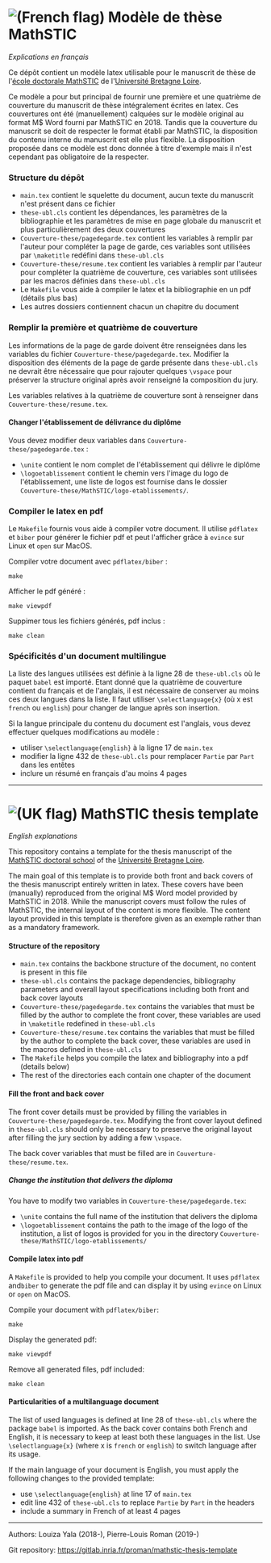 # ![(French flag)](https://upload.wikimedia.org/wikipedia/en/thumb/c/c3/Flag_of_France.svg/50px-Flag_of_France.svg.png) Modèle de thèse MathSTIC

*Explications en français*

Ce dépôt contient un modèle latex utilisable pour le manuscrit de thèse de l'[école doctorale MathSTIC](https://ed-mathstic.u-bretagneloire.fr/) de l'[Université Bretagne Loire](https://u-bretagneloire.fr/).

Ce modèle a pour but principal de fournir une première et une quatrième de couverture du manuscrit de thèse intégralement écrites en latex.
Ces couvertures ont été (manuellement) calquées sur le modèle original au format M$ Word fourni par MathSTIC en 2018.
Tandis que la couverture du manuscrit se doit de respecter le format établi par MathSTIC, la disposition du contenu interne du manuscrit est elle plus flexible.
La disposition proposée dans ce modèle est donc donnée à titre d'exemple mais il n'est cependant pas obligatoire de la respecter.


### Structure du dépôt

- `main.tex` contient le squelette du document, aucun texte du manuscrit n'est présent dans ce fichier
- `these-ubl.cls` contient les dépendances, les paramètres de la bibliographie et les paramètres de mise en page globale du manuscrit et plus particulièrement des deux couvertures
- `Couverture-these/pagedegarde.tex` contient les variables à remplir par l'auteur pour compléter la page de garde, ces variables sont utilisées par `\maketitle` redéfini dans `these-ubl.cls`
- `Couverture-these/resume.tex` contient les variables à remplir par l'auteur pour compléter la quatrième de couverture, ces variables sont utilisées par les macros définies dans `these-ubl.cls`
- Le `Makefile` vous aide à compiler le latex et la bibliographie en un pdf (détails plus bas)
- Les autres dossiers contiennent chacun un chapitre du document


### Remplir la première et quatrième de couverture

Les informations de la page de garde doivent être renseignées dans les variables du fichier `Couverture-these/pagedegarde.tex`.
Modifier la disposition des éléments de la page de garde présente dans `these-ubl.cls` ne devrait  être nécessaire que pour rajouter quelques `\vspace` pour préserver la structure original après avoir renseigné la composition du jury.

Les variables relatives à la quatrième de couverture sont à renseigner dans `Couverture-these/resume.tex`.


#### Changer l'établissement de délivrance du diplôme

Vous devez modifier deux variables dans `Couverture-these/pagedegarde.tex` :

- `\unite` contient le nom complet de l'établissement qui délivre le diplôme
- `\logoetablissement` contient le chemin vers l'image du logo de l'établissement, une liste de logos est fournise dans le dossier `Couverture-these/MathSTIC/logo-etablissements/`.


### Compiler le latex en pdf

Le `Makefile` fournis vous aide à compiler votre document.
Il utilise `pdflatex` et `biber` pour générer le fichier pdf et peut l'afficher grâce à `evince` sur Linux et `open` sur MacOS.

Compiler votre document avec `pdflatex/biber` :

    make

Afficher le pdf généré :

    make viewpdf

Suppimer tous les fichiers générés, pdf inclus :

    make clean


### Spécificités d'un document multilingue

La liste des langues utilisées est définie à la ligne 28 de `these-ubl.cls` où le paquet `babel` est importé.
Etant donné que la quatrième de couverture contient du français et de l'anglais, il est nécessaire de conserver au moins ces deux langues dans la liste.
Il faut utiliser `\selectlanguage{x}` (où x est `french` ou `english`) pour changer de langue après son insertion.

Si la langue principale du contenu du document est l'anglais, vous devez effectuer quelques modifications au modèle :

- utiliser `\selectlanguage{english}` à la ligne 17 de `main.tex`
- modifier la ligne 432 de `these-ubl.cls` pour remplacer `Partie` par `Part` dans les entêtes
- inclure un résumé en français d'au moins 4 pages




-----

# ![(UK flag)](https://upload.wikimedia.org/wikipedia/en/thumb/a/ae/Flag_of_the_United_Kingdom.svg/50px-Flag_of_the_United_Kingdom.svg.png) MathSTIC thesis template

*English explanations*

This repository contains a template for the thesis manuscript of the [MathSTIC doctoral school](https://ed-mathstic.u-bretagneloire.fr/en) of the [Université Bretagne Loire](https://en.u-bretagneloire.fr/).

The main goal of this template is to provide both front and back covers of the thesis manuscript entirely written in latex.
These covers have been (manually) reproduced from the original M$ Word model provided by MathSTIC in 2018.
While the manuscript covers must follow the rules of MathSTIC, the internal layout of the content is more flexible.
The content layout provided in this template is therefore given as an exemple rather than as a  mandatory framework.


#### Structure of the repository

- `main.tex` contains the backbone structure of the document, no content is present in this file
- `these-ubl.cls` contains the package dependencies, bibliography parameters and overall layout specifications including both front and back cover layouts
- `Couverture-these/pagedegarde.tex` contains the variables that must be filled by the author to complete the front cover, these variables are used in `\maketitle` redefined in `these-ubl.cls`
- `Couverture-these/resume.tex` contains the variables that must be filled by the author to complete the back cover, these variables are used in the macros defined in `these-ubl.cls`
- The `Makefile` helps you compile the latex and bibliography into a pdf (details below)
- The rest of the directories each contain one chapter of the document


#### Fill the front and back cover

The front cover details must be provided by filling the variables in `Couverture-these/pagedegarde.tex`. Modifying the front cover layout defined in `these-ubl.cls` should only be necessary to preserve the original layout after filling the jury section by adding a few `\vspace`.

The back cover variables that must be filled are in `Couverture-these/resume.tex`.


##### Change the institution that delivers the diploma

You have to modify two variables in `Couverture-these/pagedegarde.tex`:

- `\unite` contains the full name of the institution that delivers the diploma
- `\logoetablissement` contains the path to the image of the logo of the institution, a list of logos is provided for you in the directory `Couverture-these/MathSTIC/logo-etablissements/`


#### Compile latex into pdf

A `Makefile` is provided to help you compile your document. It uses `pdflatex` and`biber` to generate the pdf file and can display it by using `evince` on Linux or `open` on MacOS.

Compile your document with `pdflatex/biber`:

	make

Display the generated pdf:

	make viewpdf

Remove all generated files, pdf included:

	make clean


#### Particularities of a multilanguage document

The list of used languages is defined at line 28 of `these-ubl.cls` where the package `babel` is imported.
As the back cover contains both French and English, it is necessary to keep at least both these languages in the list.
Use `\selectlanguage{x}` (where x is `french` or `english`) to switch language after its usage.

If the main language of your document is English, you must apply the following changes to the provided template:

- use `\selectlanguage{english}` at line 17 of `main.tex`
- edit line 432 of `these-ubl.cls` to replace `Partie` by `Part` in the headers
- include a summary in French of at least 4 pages


-----
Authors: Louiza Yala (2018-), Pierre-Louis Roman (2019-)

Git repository: https://gitlab.inria.fr/proman/mathstic-thesis-template
